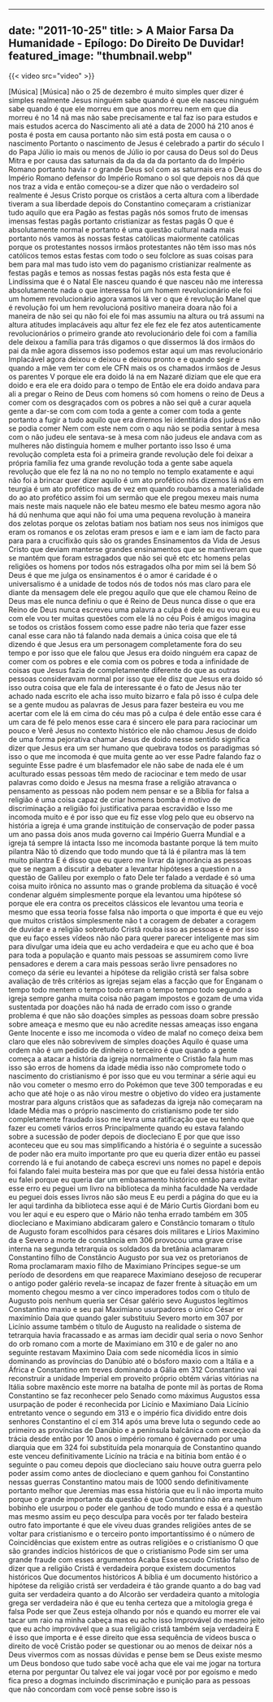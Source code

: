 
---
date: "2011-10-25"
title: > 
    A Maior Farsa Da Humanidade - Epílogo: Do Direito De Duvidar!
featured_image: "thumbnail.webp"
---

{{< video src="video" >}}


[Música]
[Música]
não o 25 de dezembro é muito simples
quer dizer é simples realmente Jesus
ninguém sabe quando é que ele nasceu
ninguém sabe quando é que ele morreu em
que anos morreu nem em que dia morreu é
no 14 nã mas não sabe precisamente e tal
faz iso para estudos e mais estudos
acerca do Nascimento ali até a data de
2000 há 210 anos é posta é posta em
causa portanto não sim está posta em
causa o o nascimento Portanto o
nascimento de Jesus é celebrado a partir
do século I do Papa Júlio io mais ou
menos de Júlio io por causa do Deus sol
do Deus Mitra e por causa das saturnais
da da da da da portanto da do Império
Romano portanto havia r o grande Deus
sol com as saturnais era o Deus do
Império Romano defensor do Império
Romano o sol que depois nos dá que nos
traz a vida e então começou-se a dizer
que não o verdadeiro sol realmente é
Jesus Cristo porque os cristãos a certa
altura com a liberdade tiveram a sua
liberdade depois do Constantino
começaram a cristianizar tudo aquilo que
era Pagão as festas pagãs nós somos
fruto de imensas imensas festas pagãs
portanto cristianizar as festas pagãs O
que é absolutamente normal e portanto é
uma questão cultural nada mais portanto
nós vamos às nossas festas católicas
maiormente católicas porque os
protestantes nossos irmãos protestantes
não têm isso mas nós católicos temos
estas festas com todo o seu folclore as
suas coisas para bem para mal mas tudo
isto vem do paganismo cristianizar
realmente as festas pagãs e temos as
nossas festas pagãs nós esta festa que é
Lindíssima que é o Natal Ele nasceu
quando é que nasceu não me interessa
absolutamente nada o que interessa foi
um homem revolucionário ele foi um homem
revolucionário agora vamos lá ver o que
é revolução Manel que é revolução foi um
hem revolucioná positivo maneira doara
não foi a maneira de não sei qu não foi
ele foi mas assumiu na altura ou trá
assumi na altura atitudes implacáveis
aqu altur fez ele fez ele fez atos
autenticamente revolucionários o
primeiro grande ato revolucionário dele
foi com a família dele deixou a família
para
trás digamos o que dissermos lá dos
irmãos do pai da mãe agora dissemos isso
podemos estar aqui um mas revolucionário
Implacável agora deixou e deixou e
deixou pronto e e quando segir e quando
a mãe vem ter com ele CFN mais os os
chamados irmãos de Jesus os parentes V
porque ele era doido lá na em Nazaré
diziam que ele que era doido e era ele
era doido para o tempo de Então ele era
doido andava para ali a pregar o Reino
de Deus com homens só com homens o reino
de Deus a comer com os desgraçados com
os pobres a não sei quê a curar aquela
gente a dar-se com com com toda a gente
a comer com toda a gente portanto a
fugir a tudo aquilo que era diremos lei
identitária dos judeus não se podia
comer Nem com este nem com o aqu não se
podia sentar à mesa com o não judeu ele
sentava-se à mesa com não judeus ele
andava com as mulheres não distinguia
homem e mulher portanto isso Isso é uma
revolução completa esta foi a primeira
grande revolução dele foi deixar a
própria família fez uma grande revolução
toda a gente sabe aquela revolução que
ele fez lá na no no no templo no templo
exatamente e aqui não foi a brincar quer
dizer aquilo é um ato profético nós
dizemos lá nós em teurgia é um ato
profético mas de vez em quando roubamos
a materialidade do ao ato profético
assim foi um sermão que ele pregou mexeu
mais numa mais neste mais naquele não
ele bateu mesmo ele bateu mesmo agora
não há dú nenhuma que aqui não foi uma
uma pequena revolução à maneira dos
zelotas porque os zelotas batiam nos
batiam nos seus nos inimigos que eram os
romanos e os zelotas eram presos e iam e
e iam iam de facto para para para a
crucifixão quis são os grandes
Ensinamentos da Vida de Jesus Cristo que
deviam manterse grandes ensinamentos que
se mantiveram que se mantém que foram
estragados que não sei quê etc etc
homens pelas religiões os homens por
todos nós estragados olha por mim sei lá
bem Só Deus é que me julga os
ensinamentos é o amor é caridade é o
universalismo é a unidade de todos nós
de todos nós mas claro para ele diante
da mensagem dele ele pregou aquilo que
que ele chamou Reino de Deus mas ele
nunca definiu o que é Reino de Deus
nunca disse o que era Reino de Deus
nunca escreveu uma palavra a culpa é
dele eu eu vou eu eu com ele vou ter
muitas questões com ele lá no céu Pois é
amigos imagina se todos os cristãos
fossem como esse padre não teria que
fazer esse canal esse cara não tá
falando nada demais a única coisa que
ele tá dizendo é que Jesus era um
personagem completamente fora do seu
tempo e por isso que ele falou que Jesus
era doido ninguém era capaz de comer com
os pobres e ele comia com os pobres e
toda a infinidade de coisas que Jesus
fazia de completamente diferente do que
as outras pessoas consideravam normal
por isso que ele disz que Jesus era
doido só isso outra coisa que ele fala
de interessante é o fato de Jesus não
ter achado nada escrito ele acha isso
muito bizarro e fala pô isso é culpa
dele se a gente mudou as palavras de
Jesus para fazer besteira eu vou me
acertar com ele lá em cima do céu mas pô
a culpa é dele então esse cara é um cara
de fé pelo menos esse cara é sincero ele
para para raciocinar um pouco e Verê
Jesus no contexto histórico ele não
chamou Jesus de doido de uma forma
pejorativa chamar Jesus de doido nesse
sentido significa dizer que Jesus era um
ser humano que quebrava todos os
paradigmas só isso o que me incomoda é
que muita gente ao ver esse Padre
falando faz o seguinte Esse padre é um
blasfemador ele não sabe de nada ele é
um
aculturado essas pessoas têm medo de
raciocinar e tem medo de usar palavras
como doido e Jesus na mesma frase a
religião
atravanca o pensamento as pessoas não
podem nem pensar e se a Bíblia for falsa
a religião é uma coisa capaz de criar
homens bomba é motivo de discriminação a
religião foi justificativa paraa
escravidão e Isso me incomoda muito e é
por isso que eu fiz esse vlog pelo que
eu observo na história a igreja é uma
grande instituição de conservação de
poder passa um ano passa dois anos muda
governo cai Império Guerra Mundial e a
igreja tá sempre lá intacta Isso me
incomoda bastante porque lá tem muito
pilantra Não tô dizendo que todo mundo
que tá lá é pilantra mas lá tem muito
pilantra E é disso que eu quero me
livrar da ignorância as pessoas que se
negam a discutir a debater a levantar
hipóteses a question n a questão de
Galileu por exemplo o fato Dele ter
falado a verdade é só uma coisa muito
irônica no assunto mas o grande problema
da situação é você condenar alguém
simplesmente porque ela levantou uma
hipótese só porque ele era contra os
preceitos clássicos ele levantou uma
teoria e mesmo que essa teoria fosse
falsa não importa o que importa é que eu
vejo que muitos cristãos simplesmente
não t a coragem de debater a coragem de
duvidar e a religião sobretudo Cristã
rouba isso as pessoas e é por isso que
eu faço esses vídeos não não para querer
parecer inteligente mas sim para
divulgar uma ideia que eu acho
verdadeira e que eu acho que é boa para
toda a população e quanto mais pessoas
se assumirem como livre pensadores e
derem a cara mais pessoas serão livre
pensadores no começo da série eu
levantei a hipótese da religião cristã
ser falsa sobre avaliação de três
critérios as igrejas sejam elas a facção
que for Enganam o tempo todo mentem o
tempo todo erram o tempo tempo todo
segundo a igreja sempre ganha muita
coisa não pagam impostos e gozam de uma
vida sustentada por doações não há nada
de errado com isso o grande problema é
que não são doações simples as pessoas
doam sobre pressão sobre ameaça e mesmo
que eu não acredite nessas ameaças isso
engana Gente Inocente e isso me incomoda
o vídeo de malaf no começo deixa bem
claro que eles não sobrevivem de simples
doações Aquilo é quase uma ordem não é
um pedido de dinheiro o terceiro é que
quando a gente começa a atacar a
história da igreja normalmente o Cristão
fala hum mas isso são erros de homens da
idade média isso não compromete todo o
nascimento do cristianismo é por isso
que eu vou terminar a série aqui eu não
vou cometer o mesmo erro do Pokémon que
teve 300 temporadas e eu acho que até
hoje o as não virou mestre o objetivo do
vídeo era justamente mostrar para alguns
cristãos que as safadezas da igreja não
começaram na Idade Média mas o próprio
nascimento do cristianismo pode ter sido
completamente fraudado isso me levra uma
ratificação que eu tenho que fazer eu
cometi vários erros Principalmente
quando eu estava falando sobre a
sucessão de poder depois de diocleciano
E por que que isso aconteceu que eu sou
 mas simplificando a história é
o seguinte a sucessão de poder não era
muito importante pro que eu queria dizer
então eu passei correndo lá e fui
anotando de cabeça escrevi uns nomes no
papel e depois foi falando falei muita
besteira mas por que que eu falei dessa
história então eu falei porque eu queria
dar um embasamento histórico então para
evitar esse erro eu peguei um livro na
biblioteca da minha faculdade Na verdade
eu peguei dois esses livros não são meus
E eu perdi a página do que eu ia
ler aqui tardinha da biblioteca esse
aqui é de Mário Curtis Giordani bom eu
vou ler aqui e eu espero que o Mário não
tenha errado também em 305 diocleciano e
Maximiano abdicaram galero e Constâncio
tomaram o título de Augusto foram
escolhidos para césares dois militares e
Lírios Maximino da e Severo a morte de
constância em 306
provocou uma grave crise interna na
segunda tetrarquia os soldados da
bretânia aclamaram Constantino filho de
Constâncio Augusto por sua vez os
pretorianos de Roma proclamaram maxio
filho de Maximiano Príncipes segue-se um
período de desordens em que reaparece
Maximiano desejoso de recuperar o antigo
poder galério revela-se incapaz de fazer
frente à situação em um momento chegou
mesmo a ver cinco imperadores todos com
o título de Augusto pois nenhum queria
ser César galério sevo Augustos
legítimos Constantino maxio e seu pai
Maximiano usurpadores o único César er
maximínio Daia que quando galer
substituiu Severo morto em 307 por
Licínio assume também o título de
Augusto na realidade o sistema de
tetrarquia havia fracassado e as armas
iam decidir qual seria o novo Senhor do
orb romano com a morte de Maximiano em
310 e de galer no ano seguinte restavam
Maximino Daia com sede nicomédia licos
in símio dominando as províncias do
Danúbio até o bósforo maxio com a Itália
e a África e Constantino em treves
dominando a Gália em 312 Constantino vai
reconstruir a unidade Imperial em
proveito próprio obtém várias vitórias
na Itália sobre maxêncio este morre na
batalha de ponte mil às portas de Roma
Constantino se faz reconhecer pelo
Senado como máximus Augustos essa
usurpação de poder é reconhecida por
Licínio e Maximiano Daia Licínio
entretanto vence o segundo em 313 e o
império fica dividido entre dois
senhores Constantino el cí em 314 após
uma breve luta o segundo cede ao
primeiro as províncias de Danúbio e a
península balcânica com exceção da
trácia desde então por 10 anos o império
romano é governado por uma diarquia que
em 324 foi substituída pela monarquia de
Constantino quando este venceu
definitivamente Licínio na trácia e na
bitínia bom então é o seguinte o pau
comeu depois que diocleciano saiu houve
outra guerra pelo poder assim como antes
de diocleciano e quem ganhou foi
Constantino nessas guerras Constantino
matou mais de 1000 sendo definitivamente
portanto melhor que Jeremias mas essa
história que eu li não importa muito
porque o grande importante da questão é
que Constantino não era nenhum bobinho
ele usurpou o poder ele ganhou de todo
mundo e essa é a questão mas mesmo assim
eu peço desculpa para vocês por ter
falado besteira outro fato importante é
que ele viveu duas grandes religiões
antes de se voltar para cristianismo e o
terceiro ponto importantíssimo é o
número de Coincidências que existem
entre as outras religiões e o
cristianismo O que são grandes indícios
históricos de que o cristianismo Pode
sim ser uma grande fraude com esses
argumentos Acaba Esse escudo Cristão
falso de dizer que a religião Cristã é
verdadeira porque existem documentos
históricos Que documentos históricos A
bíblia é um documento histórico a
hipótese da religião cristã ser
verdadeira é tão grande quanto a do bag
vad guita ser verdadeira quanto a do
Alcorão ser verdadeira quanto a
mitologia grega ser verdadeira não é que
eu tenha certeza que a mitologia grega é
falsa Pode ser que Zeus esteja olhando
por nós e quando eu morrer ele vai tacar
um raio na minha cabeça mas eu acho isso
Improvável do mesmo jeito que eu acho
improvável que a sua religião cristã
também seja verdadeira E é isso que
importa e é esse direito que essa
sequência de vídeos busca o direito de
você Cristão poder se questionar ou ao
menos de deixar nós a Deus vivermos com
as nossas dúvidas e pense bem se Deus
existe mesmo um Deus bondoso que tudo
sabe você acha que ele vai me jogar na
tortura eterna por perguntar Ou talvez
ele vai jogar você por por egoísmo e
medo fica preso a dogmas incluindo
discriminação e punição para as pessoas
que não concordam com você pense sobre
isso is